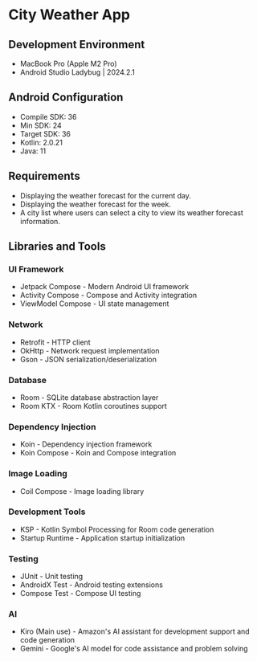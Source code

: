 # City Weather App

## Development Environment
- MacBook Pro (Apple M2 Pro)
- Android Studio Ladybug | 2024.2.1
  
## Android Configuration
- Compile SDK: 36
- Min SDK: 24
- Target SDK: 36
- Kotlin: 2.0.21
- Java: 11

## Requirements
- Displaying the weather forecast for the current day.
- Displaying the weather forecast for the week.
- A city list where users can select a city to view its weather forecast information.

## Libraries and Tools

### UI Framework
- Jetpack Compose - Modern Android UI framework
- Activity Compose - Compose and Activity integration
- ViewModel Compose - UI state management

### Network
- Retrofit - HTTP client
- OkHttp - Network request implementation
- Gson - JSON serialization/deserialization

### Database
- Room - SQLite database abstraction layer
- Room KTX - Room Kotlin coroutines support

### Dependency Injection
- Koin - Dependency injection framework
- Koin Compose - Koin and Compose integration

### Image Loading
- Coil Compose - Image loading library

### Development Tools
- KSP - Kotlin Symbol Processing for Room code generation
- Startup Runtime - Application startup initialization

### Testing
- JUnit - Unit testing
- AndroidX Test - Android testing extensions
- Compose Test - Compose UI testing

### AI
- Kiro (Main use) - Amazon's AI assistant for development support and code generation
- Gemini - Google's AI model for code assistance and problem solving
